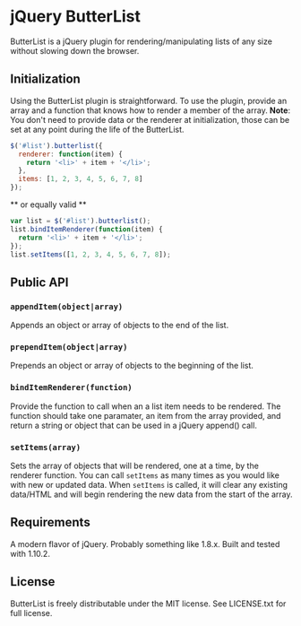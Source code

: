 jQuery ButterList
==========
ButterList is a jQuery plugin for rendering/manipulating lists of any size without slowing down the browser.
  
Initialization
--------------
Using the ButterList plugin is straightforward. To use the plugin, provide an array and a function that knows how to render a member of the array. **Note**: You don't need to provide data or the renderer at initialization, those can be set at any point during the life of the ButterList.
  
```javascript
$('#list').butterlist({
  renderer: function(item) {
    return '<li>' + item + '</li>';
  },
  items: [1, 2, 3, 4, 5, 6, 7, 8]
});
```

** or equally valid **

```javascript
var list = $('#list').butterlist();
list.bindItemRenderer(function(item) {
  return '<li>' + item + '</li>';
});
list.setItems([1, 2, 3, 4, 5, 6, 7, 8]);
```

  
Public API
----------
  
### <code>appendItem(object|array)</code>

Appends an object or array of objects to the end of the list.

### <code>prependItem(object|array)</code>

Prepends an object or array of objects to the beginning of the list.

### <code>bindItemRenderer(function)</code>

Provide the function to call when an a list item needs to be rendered. The function should take one paramater, an item from the array provided, and return a string or object that can be used in a jQuery append() call.

### <code>setItems(array)</code>

Sets the array of objects that will be rendered, one at a time, by the renderer function. You can call `setItems` as many times as you would like with new or updated data. When `setItems` is called, it will clear any existing data/HTML and will begin rendering the new data from the start of the array.

  
Requirements
------------
A modern flavor of jQuery. Probably something like 1.8.x. Built and tested with 1.10.2.
  
License
-------
ButterList is freely distributable under the MIT license. See LICENSE.txt for full license.
